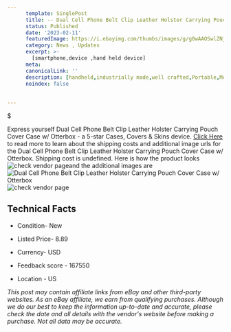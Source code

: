 ```yaml
---
      template: SinglePost
      title: -- Dual Cell Phone Belt Clip Leather Holster Carrying Pouch Cover Case w/ Otterbox
      status: Published
      date: '2023-02-11'
      featuredImage: https://i.ebayimg.com/thumbs/images/g/g0wAAOSwlZNjjaOz/s-l225.jpg
      category: News , Updates
      excerpt: >-
        [smartphone,device ,hand held device]
      meta:
      canonicalLink: ''
      description: [handheld,industrially made,well crafted,Portable,Mobile,Compact,Convenient,Lightweight,Maneuverable,Man-portable,Miniature,Carriable,Hand-held,Light,Holdable,Transportable,Mobile device,Pocket-sized,On-the-go,Wireless,Cordless,Compact size,Convenient size, smartphone,device ,hand held device]
      noindex: false
      
        
---
```

$

Express yourself Dual Cell Phone Belt Clip Leather Holster Carrying Pouch Cover Case w/ Otterbox - a 5-star Cases, Covers & Skins device. [Click Here](https://www.ebay.com/itm/385276650074?hash=item59b447225a%3Ag%3Ag0wAAOSwlZNjjaOz&mkevt=1&mkcid=1&mkrid=711-53200-19255-0&campid=%253CePNCampaignId%253E&customid=%253CreferenceId%253E&toolid=10049) to read more to learn about the shipping costs and additional image urls for the Dual Cell Phone Belt Clip Leather Holster Carrying Pouch Cover Case w/ Otterbox. Shipping cost is undefined. Here is how the product looks ![check vendor page](https://i.ebayimg.com/thumbs/images/g/g0wAAOSwlZNjjaOz/s-l225.jpg)and the additional images are![Dual Cell Phone Belt Clip Leather Holster Carrying Pouch Cover Case w/ Otterbox](https://i.ebayimg.com/images/g/g0wAAOSwlZNjjaOz/s-l1600.jpg)![check vendor page](https://origin-galleryplus.ebayimg.com/ws/web/385276650074_2_0_1/225x225.jpg,https://origin-galleryplus.ebayimg.com/ws/web/385276650074_3_0_1/225x225.jpg,https://origin-galleryplus.ebayimg.com/ws/web/385276650074_4_0_1/225x225.jpg,https://origin-galleryplus.ebayimg.com/ws/web/385276650074_5_0_1/225x225.jpg,https://origin-galleryplus.ebayimg.com/ws/web/385276650074_6_0_1/225x225.jpg,https://origin-galleryplus.ebayimg.com/ws/web/385276650074_7_0_1/225x225.jpg)



 ## Technical Facts 



     
      

 - Condition- New 


      

 - Listed Price- 8.89 


      

 - Currency- USD 


      

 - Feedback score - 167550 


      

 - Location - US 


      
      

 *_This post may contain affiliate links from eBay and other third-party websites. As an eBay affiliate, we earn from qualifying purchases. Although we do our best to keep the information up-to-date and accurate, please check the date and all details with the vendor's website before making a purchase. Not all data may be accurate._*






